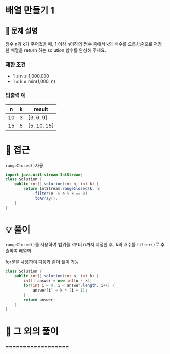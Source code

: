 # 배열 만들기 1

## 📌 문제 설명

정수 n과 k가 주어졌을 때, 1 이상 n이하의 정수 중에서 k의 배수를 오름차순으로 저장한 배열을 return 하는 solution 함수를 완성해 주세요.

### 제한 조건

- 1 ≤ n ≤ 1,000,000
- 1 ≤ k ≤ min(1,000, n)

### 입출력 예

| n  | k | result      |
| -- | - | ----------- |
| 10 | 3 | [3, 6, 9]   |
| 15 | 5 | [5, 10, 15] |

# 🧐 접근

`rangeClosed()`사용

```java
import java.util.stream.IntStream;
class Solution {
    public int[] solution(int n, int k) {
        return IntStream.rangeClosed(k, n)
            .filter(e -> e % k == 0)
            .toArray();
    }
}
```

# 💡 풀이

`rangeClosed()`를 사용하여 범위를 k부터 n까지 지정한 후,
k의 배수를 `filter()`로 추출하여 배열화

for문을 사용하여 다음과 같이 풀이 가능
```java
class Solution {
    public int[] solution(int n, int k) {
        int[] answer = new int[n / k];
        for(int i = 0; i < answer.length; i++) {
            answer[i] = k * (i + 1);
        }
        return answer;
    }
}
```

# 📘 그 외의 풀이

### ==================